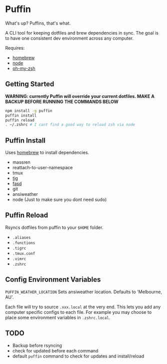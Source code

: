 Puffin
======

What's up? Puffins, that's what.

A CLI tool for keeping dotfiles and brew dependencies in sync. The goal is to have one consistent dev environment across any computer.

Requires:
* [homebrew]
* [node]
* [oh-my-zsh]


## Getting Started

**WARNING: currently Puffin will override your current dotfiles. MAKE A BACKUP BEFORE RUNNING THE COMMANDS BELOW**

```sh
npm install -g puffin
puffin install
puffin reload
. ~/.zshrc # I cant find a good way to reload zsh via node
```

## Puffin Install
Uses [homebrew] to install dependencies.

* massren
* reattach-to-user-namespace
* tmux
* [tig]
* [fasd]
* git
* ansiweather
* node (Just to make sure you dont need sudo)

## Puffin Reload
Rsyncs dotfiles from puffin to your `$HOME` folder.

* `.aliases`
* `.functions`
* `.tigrc`
* `.tmux.conf`
* `.vimrc`
* `.zshrc`

## Config Environment Variables
`PUFFIN_WEATHER_LOCATION` Sets ansiweather location. Defaults to 'Melbourne, AU'.

Each file will try to source `.xxx.local` at the very end. This lets you add any computer specific configs to each file.
For example you may choose to place some environment variables in `.zshrc.local`.


## TODO

* Backup before rsyncing
* check for updated before each command
* default `puffin` command to check for updates and install/reload


[homebrew]: http://brew.sh/
[fasd]: https://github.com/clvv/fasd
[tig]: https://github.com/jonas/tig
[node]: https://nodejs.org/
[oh-my-zsh]: https://github.com/robbyrussell/oh-my-zsh
